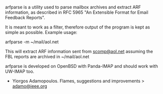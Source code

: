 arfparse is a utility used to parse mailbox archives and extract ARF
information, as described in RFC 5965 "An Extensible Format for Email Feedback
Reports".

It is meant to work as a filter, therefore output of the program is kept as
simple as possible.  Example usage:

arfparse -m ~/mail/aol.net

This will extract ARF information sent from scomp@aol.net assuming the FBL
reports are archived in ~/mail/aol.net

arfparse is developed on OpenBSD with Panda-IMAP and should work with UW-IMAP
too.

- Yiorgos Adamopoulos.
Flames, suggestions and improvements > adamo@ieee.org
